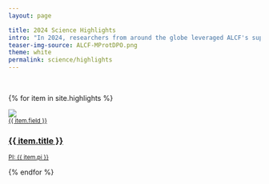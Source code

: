 ```yaml
---
layout: page

title: 2024 Science Highlights
intro: "In 2024, researchers from around the globe leveraged ALCF's supercomputing and AI resources to drive breakthroughs across a diverse array of scientific fields. Highlights from the past year include an AI-driven protein design framework, offering new pathways for drug development; large-scale simulation campaigns to advance fusion energy science and hypersonic aircraft research; and a collaboration with NASA to simulate the cosmos, aiding preparations for future telescopes. These highlights represent just a sampling of the groundbreaking work being done by ALCF users to accelerate scientific discovery and innovation."
teaser-img-source: ALCF-MProtDPO.png
theme: white
permalink: science/highlights
---
```


<!-- <ul>
  {% for item in site.highlights %}
    <li>
      <a href="{{ site.url }}{{ item.url }}">{{ item.title }}</a>
    </li>
  {% endfor %}
</ul>
 -->
 
<br>

<div class="teasers">

{% for item in site.highlights %}

<div class="teaser">
  <a href="{{ site.url }}{{ item.url }}">
  	<div class="image-wrapper">
  		<div><img src="{{ site.url }}/assets/images/{{ item.image }}"></div>
  		<div class="hover-scrim"></div>
  	</div>
  	<div class="content-wrapper">
      <small class="eyebrow">{{ item.field }}</small>
  		<h3>{{ item.title }}</h3>
      <small class="meta">PI: {{ item.pi }}</small>
  	</div>
  </a>
</div>

{% endfor %}

</div>
